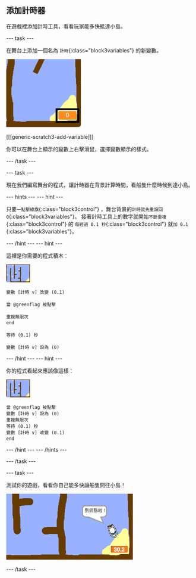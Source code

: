 ## 添加計時器

在遊戲裡添加計時工具，看看玩家能多快抵達小島。

\--- task \---

在舞台上添加一個名為 `計時`{:class="block3variables"} 的新變數。

![截圖](images/boat-variable-annotated.png)

[[[generic-scratch3-add-variable]]]

你可以在舞台上顯示的變數上右擊滑鼠，選擇變數顯示的樣式。

\--- /task \---

\--- task \---

現在我們編寫舞台的程式，讓計時器在背景計算時間，看船隻什麼時候到達小島。

\--- hints \--- \--- hint \---

只要`一點擊綠旗`{:class="block3control"} ，舞台背景的`計時就先重設回 0`{:class="block3variables"}。 接著計時工具上的數字就開始`不斷重複`{:class="block3control"} 的 `每經過 0.1 秒`{:class="block3control"} 就`加 0.1 `{:class="block3variables"}。

\--- /hint \--- \--- hint \---

這裡是你需要的程式積木：

![舞台](images/stage.png)

```blocks3
變數 [計時 v] 改變 (0.1)

當 @greenflag 被點擊

重複無限次
end

等待 (0.1) 秒

變數 [計時 v] 設為 (0)
```

\--- /hint \--- \--- hint \---

你的程式看起來應該像這樣：

![舞台](images/stage.png)

```blocks3
當 @greenflag 被點擊
變數 [計時 v] 設為 (0)
重複無限次
等待 (0.1) 秒
變數 [計時 v] 改變 (0.1)
end
```

\--- /hint \--- \--- /hints \---

\--- /task \---

\--- task \---

測試你的遊戲，看看你自己能多快讓船隻開往小島！

![截圖](images/boat-variable-test.png)

\--- /task \---